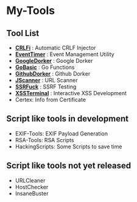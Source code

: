 # My-Tools
## Tool List
* **[CRLFi](https://github.com/machinexa2/CRLFi)** : Automatic CRLF Injector
* **[EventTimer](https://github.com/machinexa2/EventTimer)** : Event Management Utility
* **[GoogleDorker](https://github.com/machinexa2/GoogleDorker)** : Google Dorker
* **[GoBasic](https://github.com/machinexa2/GoBasic)** : Go Functions
* **[GithubDorker](https://github.com/machinexa2/GithubDorker)** : Github Dorker
* **[JScanner](https://github.com/machinexa2/JScanner)** : URL Scanner
* **[SSRFuck](https://github.com/machinexa2/SSRFuck)** : SSRF Testing
* **[XSSTerminal](https://github.com/machinexa2/XSSTerminal)** : Interactive XSS Development
* Certex: Info from Certificate  

## Script like tools in development
* EXIF-Tools: EXIF Payload Generation  
* RSA-Tools: RSA Scripts  
* HackingScripts: Some Scripts to save time
 
## Script like tools not yet released
* URLCleaner
* HostChecker
* InsaneBuster
